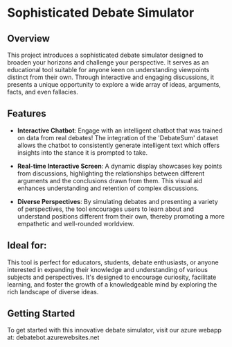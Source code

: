 # Sophisticated Debate Simulator

## Overview

This project introduces a sophisticated debate simulator designed to broaden your horizons and challenge your perspective. It serves as an educational tool suitable for anyone keen on understanding viewpoints distinct from their own. Through interactive and engaging discussions, it presents a unique opportunity to explore a wide array of ideas, arguments, facts, and even fallacies.

## Features

- **Interactive Chatbot**: Engage with an intelligent chatbot that was trained on data from real debates! The integration of the 'DebateSum' dataset allows the chatbot to consistently generate intelligent text which offers insights into the stance it is prompted to take. 

- **Real-time Interactive Screen**: A dynamic display showcases key points from discussions, highlighting the relationships between different arguments and the conclusions drawn from them. This visual aid enhances understanding and retention of complex discussions.

- **Diverse Perspectives**: By simulating debates and presenting a variety of perspectives, the tool encourages users to learn about and understand positions different from their own, thereby promoting a more empathetic and well-rounded worldview.

## Ideal for:

This tool is perfect for educators, students, debate enthusiasts, or anyone interested in expanding their knowledge and understanding of various subjects and perspectives. It's designed to encourage curiosity, facilitate learning, and foster the growth of a knowledgeable mind by exploring the rich landscape of diverse ideas.

## Getting Started

To get started with this innovative debate simulator, visit our azure webapp at: debatebot.azurewebsites.net 


